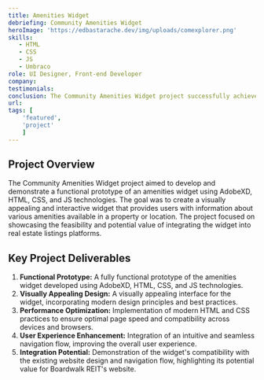 ```yaml
---
title: Amenities Widget
debriefing: Community Amenities Widget
heroImage: 'https://edbastarache.dev/img/uploads/comexplorer.png'
skills:
   - HTML
   - CSS
   - JS
   - Umbraco
role: UI Designer, Front-end Developer
company: 
testimonials:
conclusion: The Community Amenities Widget project successfully achieved its objectives of developing a functional prototype of an amenities widget. The project demonstrated the feasibility of integrating the widget into real estate listings platforms, showcasing its potential value in enhancing the user experience and providing valuable information to users. The prototype serves as a foundation for further development and integration into the client's website.
url:
tags: [
	'featured',
	'project'
	]
---
```


## Project Overview
The Community Amenities Widget project aimed to develop and demonstrate a functional prototype of an amenities widget using AdobeXD, HTML, CSS, and JS technologies. The goal was to create a visually appealing and interactive widget that provides users with information about various amenities available in a property or location. The project focused on showcasing the feasibility and potential value of integrating the widget into real estate listings platforms.

## Key Project Deliverables
1. **Functional Prototype:** A fully functional prototype of the amenities widget developed using AdobeXD, HTML, CSS, and JS technologies.
2. **Visually Appealing Design:** A visually appealing interface for the widget, incorporating modern design principles and best practices.
3. **Performance Optimization:** Implementation of modern HTML and CSS practices to ensure optimal page speed and compatibility across devices and browsers.
4. **User Experience Enhancement:** Integration of an intuitive and seamless navigation flow, improving the overall user experience.
5. **Integration Potential:** Demonstration of the widget's compatibility with the existing website design and navigation flow, highlighting its potential value for Boardwalk REIT's website.


